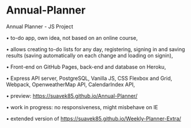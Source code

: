 # Annual-Planner
Annual Planner - JS Project

•	to-do app, own idea, not based on an online course,

•	allows creating to-do lists for any day, registering, signing in and saving results (saving automatically on each change and loading on signin),

•	Front-end on GitHub Pages, back-end and database on Heroku,

•	Express API server, PostgreSQL, Vanilla JS, CSS Flexbox and Grid, Webpack, OpenweatherMap API, CalendarIndex API,

•	preview: https://suavek85.github.io/Annual-Planner/

•	work in progress: no responsiveness, might misbehave on IE

•	extended version of https://suavek85.github.io/Weekly-Planner-Extra/




